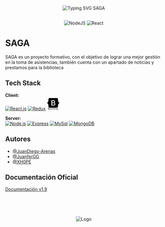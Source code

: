 <!-- Banner SAGA -->
<br>
<div align="center">
	<img src="https://readme-typing-svg.demolab.com?font=Fira+Code&duration=3000&pause=400&color=3BAA35&background=FFFFFF00&center=true&vCenter=true&width=435&lines=Welcome+to+SAGA;A+Node.js+and+React.js+project" alt="Typing SVG SAGA"/>
</div>
<br>
<div align="center">

  ![NodeJS](https://img.shields.io/badge/node.js-6DA55F?style=for-the-badge&logo=node.js&logoColor=white)
  ![React](https://img.shields.io/badge/react-%2320232a.svg?style=for-the-badge&logo=react&logoColor=%2361DAFB)
</div>

<!-- Información principal -->
# SAGA

SAGA es un proyecto formativo, con el objetivo de lograr una mejor gestión en la toma de asistencias, también cuenta con un apartado de noticias y prestamos para la biblioteca

<!-- Stack utilizado -->
## Tech Stack

**Client:** <br>
<a href="https://react.dev/" target="_blank" rel="noreferrer"> <img src="https://cdn.worldvectorlogo.com/logos/react-2.svg" alt="React.js" width="40" height="40"/></a>
<a href="https://es.redux.js.org/" target="_blank" rel="noreferrer"> <img src="https://cdn.worldvectorlogo.com/logos/redux.svg" alt="Redux" width="40" height="40"/></a>
<a href="https://getbootstrap.com" target="_blank" rel="noreferrer"> <img src="https://raw.githubusercontent.com/devicons/devicon/master/icons/bootstrap/bootstrap-plain-wordmark.svg" alt="bootstrap" width="40" height="40"/></a>

**Server:** <br>
<a href="https://nodejs.org/es" target="_blank" rel="noreferrer"> <img src="https://cdn.worldvectorlogo.com/logos/nodejs-icon.svg" alt="Node.js" width="40" height="40"/></a>
<a href="https://expressjs.com/" target="_blank" rel="noreferrer"> <img src="https://cdn.worldvectorlogo.com/logos/express-fashion-stores.svg" alt="Express" width="40" height="40"/></a>
<a href="https://www.mysql.com/" target="_blank" rel="noreferrer"> <img src="https://cdn.worldvectorlogo.com/logos/mysql-logo.svg" alt="MySql" width="45" height="40"/></a>
<a href="https://www.mongodb.com/es" target="_blank" rel="noreferrer"> <img src="https://cdn.worldvectorlogo.com/logos/mongodb-icon-1.svg" alt="MongoDB" width="40" height="40"/></a>

<!-- Autores del proyecto -->
## Autores

- [@JuanDiego-Arenas](https://github.com/JuanDiego-Arenas)
- [@JuanferGG](https://github.com/JuanferGG)
- [@XH0PE](https://github.com/XH0PE)

<!-- Documentación oficial -->
## Documentación Oficial

[Documentación v1.9](https://docs.google.com/document/d/1kZ9EadnyI-J2SxvlJGsE3FNvKyZrG7BQ/edit?usp=sharing&ouid=103677181091693336183&rtpof=true&sd=true)

<br>
<br>
<br>

<div align="center">

![Logo](https://fontmeme.com/permalink/230904/e8896ba9e11d10952410ef2e06339081.png)
</div>



